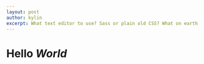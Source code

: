 ```yaml
---
layout: post
author: kylin
excerpt: What text editor to use? Sass or plain old CSS? What on earth is Compass? Command line? I'm not touching that. Sound like you? Welcome, I was once like you and this is the guide I wish someone had given me.
---
```

# Hello *World*
